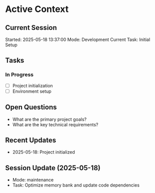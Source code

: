 # Active Context

## Current Session
Started: 2025-05-18 13:37:00
Mode: Development
Current Task: Initial Setup

## Tasks
### In Progress
- [ ] Project initialization
- [ ] Environment setup

## Open Questions
- What are the primary project goals?
- What are the key technical requirements?

## Recent Updates
- 2025-05-18: Project initialized

## Session Update (2025-05-18)
- Mode: maintenance
- Task: Optimize memory bank and update code dependencies